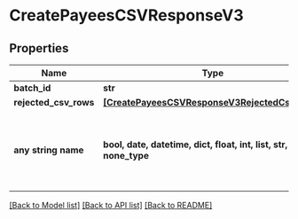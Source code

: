 # CreatePayeesCSVResponseV3


## Properties
Name | Type | Description | Notes
------------ | ------------- | ------------- | -------------
**batch_id** | **str** |  | [optional] 
**rejected_csv_rows** | [**[CreatePayeesCSVResponseV3RejectedCsvRows]**](CreatePayeesCSVResponseV3RejectedCsvRows.md) |  | [optional] 
**any string name** | **bool, date, datetime, dict, float, int, list, str, none_type** | any string name can be used but the value must be the correct type | [optional]

[[Back to Model list]](../README.md#documentation-for-models) [[Back to API list]](../README.md#documentation-for-api-endpoints) [[Back to README]](../README.md)


